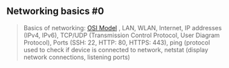 ## Networking basics #0
> Basics of networking: [OSI Model](https://searchnetworking.techtarget.com/definition/OSI)
> , LAN, WLAN, Internet, IP addresses (IPv4, IPv6),
> TCP/UDP (Transmission Control Protocol, User Diagram Protocol),
> Ports (SSH: 22, HTTP: 80, HTTPS: 443), ping (protocol used to check if device
> is connected to network, netstat (display network connections,
> listening ports)